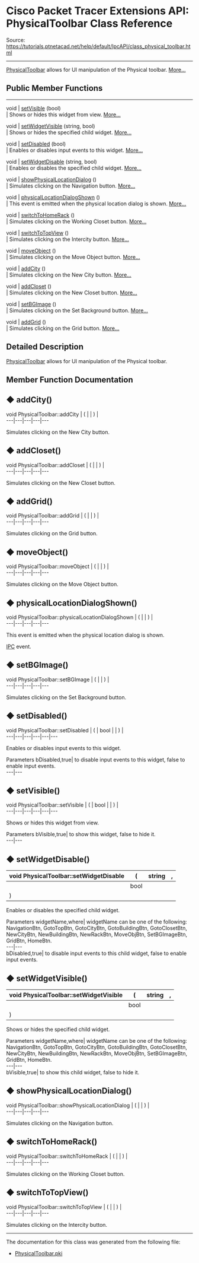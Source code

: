 # Cisco Packet Tracer Extensions API: PhysicalToolbar Class Reference

Source: https://tutorials.ptnetacad.net/help/default/IpcAPI/class_physical_toolbar.html

---

[PhysicalToolbar](class_physical_toolbar.html "PhysicalToolbar allows for UI manipulation of the Physical toolbar.") allows for UI manipulation of the Physical toolbar. [More...](class_physical_toolbar.html#details)

##  Public Member Functions  
  
---  
void | [setVisible](class_physical_toolbar.html#a44e90f29b85e34ea8fa962423a23e0e0) (bool)  
| Shows or hides this widget from view. [More...](class_physical_toolbar.html#a44e90f29b85e34ea8fa962423a23e0e0)  
  
void | [setWidgetVisible](class_physical_toolbar.html#ad087e456ba41132464cec51e721f54a2) (string, bool)  
| Shows or hides the specified child widget. [More...](class_physical_toolbar.html#ad087e456ba41132464cec51e721f54a2)  
  
void | [setDisabled](class_physical_toolbar.html#a1a5a9bb7e303d91467419ab77a268661) (bool)  
| Enables or disables input events to this widget. [More...](class_physical_toolbar.html#a1a5a9bb7e303d91467419ab77a268661)  
  
void | [setWidgetDisable](class_physical_toolbar.html#ace79ac6bbbf7ac9e28d208cfd9df603c) (string, bool)  
| Enables or disables the specified child widget. [More...](class_physical_toolbar.html#ace79ac6bbbf7ac9e28d208cfd9df603c)  
  
void | [showPhysicalLocationDialog](class_physical_toolbar.html#ad88a45b7309a46ce4da3881c92991015) ()  
| Simulates clicking on the Navigation button. [More...](class_physical_toolbar.html#ad88a45b7309a46ce4da3881c92991015)  
  
void | [physicalLocationDialogShown](class_physical_toolbar.html#a7e18e044df168349544763893232e853) ()  
| This event is emitted when the physical location dialog is shown. [More...](class_physical_toolbar.html#a7e18e044df168349544763893232e853)  
  
void | [switchToHomeRack](class_physical_toolbar.html#a49450117821925f349a2d2c7710ea9c1) ()  
| Simulates clicking on the Working Closet button. [More...](class_physical_toolbar.html#a49450117821925f349a2d2c7710ea9c1)  
  
void | [switchToTopView](class_physical_toolbar.html#a8fd224a4fe3acdbb6534d7b6762ac927) ()  
| Simulates clicking on the Intercity button. [More...](class_physical_toolbar.html#a8fd224a4fe3acdbb6534d7b6762ac927)  
  
void | [moveObject](class_physical_toolbar.html#a14c64b1101db1ada8569cf43721e7fd5) ()  
| Simulates clicking on the Move Object button. [More...](class_physical_toolbar.html#a14c64b1101db1ada8569cf43721e7fd5)  
  
void | [addCity](class_physical_toolbar.html#a91edbf4ed9ca1868a920a8e2cee0dcbd) ()  
| Simulates clicking on the New City button. [More...](class_physical_toolbar.html#a91edbf4ed9ca1868a920a8e2cee0dcbd)  
  
void | [addCloset](class_physical_toolbar.html#a375d044351e1bb0c81526afbd234f627) ()  
| Simulates clicking on the New Closet button. [More...](class_physical_toolbar.html#a375d044351e1bb0c81526afbd234f627)  
  
void | [setBGImage](class_physical_toolbar.html#a66b3e16242c63fa88562983a844ddc88) ()  
| Simulates clicking on the Set Background button. [More...](class_physical_toolbar.html#a66b3e16242c63fa88562983a844ddc88)  
  
void | [addGrid](class_physical_toolbar.html#af3a0a9a81c2a0ac33c6dbaa50bb6de9b) ()  
| Simulates clicking on the Grid button. [More...](class_physical_toolbar.html#af3a0a9a81c2a0ac33c6dbaa50bb6de9b)  
  
  
## Detailed Description

[PhysicalToolbar](class_physical_toolbar.html "PhysicalToolbar allows for UI manipulation of the Physical toolbar.") allows for UI manipulation of the Physical toolbar. 

## Member Function Documentation

## ◆ addCity()

void PhysicalToolbar::addCity  | ( | | ) |   
---|---|---|---|---  
  
Simulates clicking on the New City button. 

## ◆ addCloset()

void PhysicalToolbar::addCloset  | ( | | ) |   
---|---|---|---|---  
  
Simulates clicking on the New Closet button. 

## ◆ addGrid()

void PhysicalToolbar::addGrid  | ( | | ) |   
---|---|---|---|---  
  
Simulates clicking on the Grid button. 

## ◆ moveObject()

void PhysicalToolbar::moveObject  | ( | | ) |   
---|---|---|---|---  
  
Simulates clicking on the Move Object button. 

## ◆ physicalLocationDialogShown()

void PhysicalToolbar::physicalLocationDialogShown  | ( | | ) |   
---|---|---|---|---  
  
This event is emitted when the physical location dialog is shown. 

[IPC](class_i_p_c.html "IPC is the main entry point for all IPC functionality.") event. 

## ◆ setBGImage()

void PhysicalToolbar::setBGImage  | ( | | ) |   
---|---|---|---|---  
  
Simulates clicking on the Set Background button. 

## ◆ setDisabled()

void PhysicalToolbar::setDisabled  | ( | bool  | | ) |   
---|---|---|---|---|---  
  
Enables or disables input events to this widget. 

Parameters
     bDisabled,true| to disable input events to this widget, false to enable input events.   
---|---  
  
## ◆ setVisible()

void PhysicalToolbar::setVisible  | ( | bool  | | ) |   
---|---|---|---|---|---  
  
Shows or hides this widget from view. 

Parameters
     bVisible,true| to show this widget, false to hide it.   
---|---  
  
## ◆ setWidgetDisable()

void PhysicalToolbar::setWidgetDisable  | ( | string  | ,   
---|---|---|---  
|  | bool  |   
| ) | |   
  
Enables or disables the specified child widget. 

Parameters
     widgetName,where| widgetName can be one of the following: NavigationBtn, GotoTopBtn, GotoCityBtn, GotoBuildingBtn, GotoClosetBtn, NewCityBtn, NewBuildingBtn, NewRackBtn, MoveObjBtn, SetBGImageBtn, GridBtn, HomeBtn.   
---|---  
bDisabled,true| to disable input events to this child widget, false to enable input events.   
  
## ◆ setWidgetVisible()

void PhysicalToolbar::setWidgetVisible  | ( | string  | ,   
---|---|---|---  
|  | bool  |   
| ) | |   
  
Shows or hides the specified child widget. 

Parameters
     widgetName,where| widgetName can be one of the following: NavigationBtn, GotoTopBtn, GotoCityBtn, GotoBuildingBtn, GotoClosetBtn, NewCityBtn, NewBuildingBtn, NewRackBtn, MoveObjBtn, SetBGImageBtn, GridBtn, HomeBtn.   
---|---  
bVisible,true| to show this child widget, false to hide it.   
  
## ◆ showPhysicalLocationDialog()

void PhysicalToolbar::showPhysicalLocationDialog  | ( | | ) |   
---|---|---|---|---  
  
Simulates clicking on the Navigation button. 

## ◆ switchToHomeRack()

void PhysicalToolbar::switchToHomeRack  | ( | | ) |   
---|---|---|---|---  
  
Simulates clicking on the Working Closet button. 

## ◆ switchToTopView()

void PhysicalToolbar::switchToTopView  | ( | | ) |   
---|---|---|---|---  
  
Simulates clicking on the Intercity button. 

* * *

The documentation for this class was generated from the following file:

  * [PhysicalToolbar.pki](_physical_toolbar_8pki.html)


